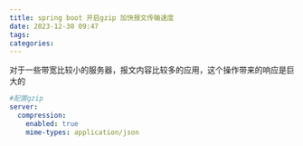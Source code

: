 ```yaml
---
title: spring boot 开启gzip 加快报文传输速度
date: 2023-12-30 09:47
tags: 
categories: 
---
```


<!--more-->

对于一些带宽比较小的服务器，报文内容比较多的应用，这个操作带来的响应是巨大的

```yaml
#配置gzip
server:
  compression:
    enabled: true
    mime-types: application/json
 
```